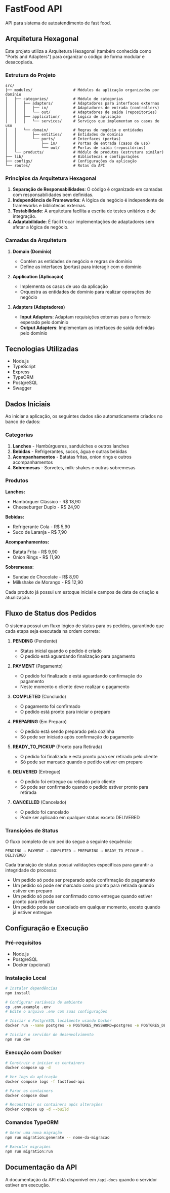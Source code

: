 # FastFood API

API para sistema de autoatendimento de fast food.

## Arquitetura Hexagonal

Este projeto utiliza a Arquitetura Hexagonal (também conhecida como "Ports and Adapters") para organizar o código de forma modular e desacoplada.

### Estrutura do Projeto

```
src/
├── modules/                  # Módulos da aplicação organizados por domínio
│   ├── categories/           # Módulo de categorias
│   │   ├── adapters/         # Adaptadores para interfaces externas
│   │   │   ├── in/           # Adaptadores de entrada (controllers)
│   │   │   └── out/          # Adaptadores de saída (repositories)
│   │   ├── application/      # Lógica de aplicação
│   │   │   └── services/     # Serviços que implementam os casos de uso
│   │   └── domain/           # Regras de negócio e entidades
│   │       ├── entities/     # Entidades de domínio
│   │       └── ports/        # Interfaces (portas)
│   │           ├── in/       # Portas de entrada (casos de uso)
│   │           └── out/      # Portas de saída (repositórios)
│   └── products/             # Módulo de produtos (estrutura similar)
├── lib/                      # Bibliotecas e configurações
├── configs/                  # Configurações da aplicação
└── routes/                   # Rotas da API
```

### Princípios da Arquitetura Hexagonal

1. **Separação de Responsabilidades**: O código é organizado em camadas com responsabilidades bem definidas.
2. **Independência de Frameworks**: A lógica de negócio é independente de frameworks e bibliotecas externas.
3. **Testabilidade**: A arquitetura facilita a escrita de testes unitários e de integração.
4. **Adaptabilidade**: É fácil trocar implementações de adaptadores sem afetar a lógica de negócio.

### Camadas da Arquitetura

1. **Domain (Domínio)**

   - Contém as entidades de negócio e regras de domínio
   - Define as interfaces (portas) para interagir com o domínio

2. **Application (Aplicação)**

   - Implementa os casos de uso da aplicação
   - Orquestra as entidades de domínio para realizar operações de negócio

3. **Adapters (Adaptadores)**
   - **Input Adapters**: Adaptam requisições externas para o formato esperado pelo domínio
   - **Output Adapters**: Implementam as interfaces de saída definidas pelo domínio

## Tecnologias Utilizadas

- Node.js
- TypeScript
- Express
- TypeORM
- PostgreSQL
- Swagger

## Dados Iniciais

Ao iniciar a aplicação, os seguintes dados são automaticamente criados no banco de dados:

### Categorias

1. **Lanches** - Hambúrgueres, sanduíches e outros lanches
2. **Bebidas** - Refrigerantes, sucos, água e outras bebidas
3. **Acompanhamentos** - Batatas fritas, onion rings e outros acompanhamentos
4. **Sobremesas** - Sorvetes, milk-shakes e outras sobremesas

### Produtos

**Lanches:**

- Hambúrguer Clássico - R$ 18,90
- Cheeseburger Duplo - R$ 24,90

**Bebidas:**

- Refrigerante Cola - R$ 5,90
- Suco de Laranja - R$ 7,90

**Acompanhamentos:**

- Batata Frita - R$ 9,90
- Onion Rings - R$ 11,90

**Sobremesas:**

- Sundae de Chocolate - R$ 8,90
- Milkshake de Morango - R$ 12,90

Cada produto já possui um estoque inicial e campos de data de criação e atualização.

## Fluxo de Status dos Pedidos

O sistema possui um fluxo lógico de status para os pedidos, garantindo que cada etapa seja executada na ordem correta:

1. **PENDING** (Pendente)

   - Status inicial quando o pedido é criado
   - O pedido está aguardando finalização para pagamento

2. **PAYMENT** (Pagamento)

   - O pedido foi finalizado e está aguardando confirmação do pagamento
   - Neste momento o cliente deve realizar o pagamento

3. **COMPLETED** (Concluído)

   - O pagamento foi confirmado
   - O pedido está pronto para iniciar o preparo

4. **PREPARING** (Em Preparo)

   - O pedido está sendo preparado pela cozinha
   - Só pode ser iniciado após confirmação do pagamento

5. **READY_TO_PICKUP** (Pronto para Retirada)

   - O pedido foi finalizado e está pronto para ser retirado pelo cliente
   - Só pode ser marcado quando o pedido estiver em preparo

6. **DELIVERED** (Entregue)

   - O pedido foi entregue ou retirado pelo cliente
   - Só pode ser confirmado quando o pedido estiver pronto para retirada

7. **CANCELLED** (Cancelado)
   - O pedido foi cancelado
   - Pode ser aplicado em qualquer status exceto DELIVERED

### Transições de Status

O fluxo completo de um pedido segue a seguinte sequência:

```
PENDING → PAYMENT → COMPLETED → PREPARING → READY_TO_PICKUP → DELIVERED
```

Cada transição de status possui validações específicas para garantir a integridade do processo:

- Um pedido só pode ser preparado após confirmação do pagamento
- Um pedido só pode ser marcado como pronto para retirada quando estiver em preparo
- Um pedido só pode ser confirmado como entregue quando estiver pronto para retirada
- Um pedido pode ser cancelado em qualquer momento, exceto quando já estiver entregue

## Configuração e Execução

### Pré-requisitos

- Node.js
- PostgreSQL
- Docker (opcional)

### Instalação Local

```bash
# Instalar dependências
npm install

# Configurar variáveis de ambiente
cp .env.example .env
# Edite o arquivo .env com suas configurações

# Iniciar o PostgreSQL localmente usando Docker
docker run --name postgres -e POSTGRES_PASSWORD=postgres -e POSTGRES_DB=fastfood_db -p 5432:5432 -d postgres:15-alpine

# Iniciar o servidor de desenvolvimento
npm run dev
```

### Execução com Docker

```bash
# Construir e iniciar os containers
docker compose up -d

# Ver logs da aplicação
docker compose logs -f fastfood-api

# Parar os containers
docker compose down

# Reconstruir os containers após alterações
docker compose up -d --build
```

### Comandos TypeORM

```bash
# Gerar uma nova migração
npm run migration:generate -- nome-da-migracao

# Executar migrações
npm run migration:run
```

## Documentação da API

A documentação da API está disponível em `/api-docs` quando o servidor estiver em execução.
